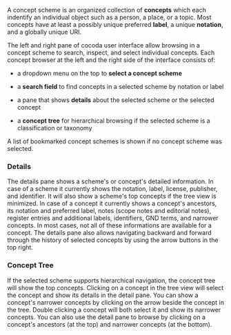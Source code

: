 A concept scheme is an organized collection of **concepts** which each indentify an individual object such as a person, a place, or a topic. Most concepts have at least a possibly unique preferred **label**, a unique **notation**, and a globally unique URI.

The left and right pane of cocoda user interface allow browsing in a concept scheme to search, inspect, and select individual concepts. Each concept browser at the left and the right side of the interface consists of:

* a dropdown menu on the top to **select a concept scheme**

* a **search field** to find concepts in a selected scheme by notation or label

* a pane that shows **details** about the selected scheme or the selected concept

* a **concept tree** for hierarchical browsing if the selected scheme is a
  classification or taxonomy

A list of bookmarked concept schemes is shown if no concept scheme was selected.

### Details

The details pane shows a scheme's or concept's detailed information. In case of a scheme it currently shows the notation, label, license, publisher, and identifier. It will also show a scheme's top concepts if the tree view is minimized. In case of a concept it currently shows a concept's ancestors, its notation and preferred label, notes (scope notes and editorial notes), register entries and additional labels, identifiers, GND terms, and narrower concepts. In most cases, not all of these informations are available for a concept. The details pane also allows navigating backward and forward through the history of selected concepts by using the arrow buttons in the top right.

### Concept Tree

If the selected scheme supports hierarchical navigation, the concept tree will show the top concepts. Clicking on a concept in the tree view will select the concept and show its details in the detail pane. You can show a concept's narrower concepts by clicking on the arrow beside the concept in the tree. Double clicking a concept will both select it and show its narrower concepts. You can also use the detail pane to browse by clicking on a concept's ancestors (at the top) and narrower concepts (at the bottom).

